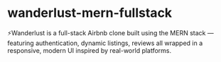 # wanderlust-mern-fullstack
⚡Wanderlust is a full-stack Airbnb clone built using the MERN stack — featuring authentication, dynamic listings, reviews all wrapped in a responsive, modern UI inspired by real-world platforms.
